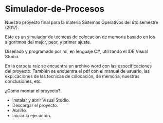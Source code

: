 # Simulador-de-Procesos

Nuestro proyecto final para la materia Sistemas Operativos del 6to semestre (2017).

Este es un simulador de técnicas de colocación de memoria basado en los algoritmos del mejor, peor, y primer ajuste.

Diseñado y programado por mí, en lenguaje C#, utilizando el IDE Visual Studio.

En la carpeta raíz se encuentra un archivo word con las especificaciones del proyecto. También se encuentra el pdf con el manual de usuario, las explicaciones de las tecnicas de colocación, de memoria, nuestras conclusiones, etc.

¿Cómo montar el proyecto?

- Instalar y abrir Visual Studio.
- Descargar el proyecto.
- Abrirlo.
- Iniciar la ejecución.

